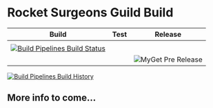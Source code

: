 # Rocket Surgeons Guild Build

| Build | Test | Release |
|---|---|---|
|  |
| [![Build Pipelines Build Status](https://img.shields.io/vso/build/RocketSurgeonsGuild/Libraries/RSG.Build.svg?logo=visualstudiocode&style=flat-square)](https://rocketsurgeonsguild.visualstudio.com/Libraries/_build?definitionId=5)  |  |
|   |   | ![MyGet Pre Release](https://img.shields.io/myget/rocket-surgeons-guild/vpre/Rocket.Surgery.Build.Metadata.svg?logo=nuget&style=flat-square&label=myget) |

[![Build Pipelines Build History](https://buildstats.info/azurepipelines/chart/RocketSurgeonsGuild/Libraries/5)](https://rocketsurgeonsguild.visualstudio.com/Libraries/_build?definitionId=5)

## More info to come...

